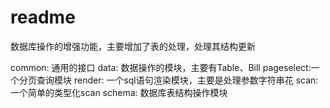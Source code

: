 readme
=============
数据库操作的增强功能，主要增加了表的处理，处理其结构更新

common:	通用的接口
data:	数据操作的模块，主要有Table、Bill
pageselect:一个分页查询模块
render:	一个sql语句渲染模块，主要是处理参数字符串花
scan:	一个简单的类型化scan
schema:	数据库表结构操作模块